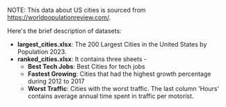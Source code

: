 NOTE: This data about US cities is sourced from https://worldpopulationreview.com/. 

Here's the brief description of datasets: 

* __largest_cities.xlsx__: The 200 Largest Cities in the United States by Population 2023.
* __ranked_cities.xlsx__: It contains three sheets -  
    * __Best Tech Jobs__:  Best Cities for tech jobs
    * __Fastest Growing__: Cities that had the highest growth percentage during 2012 to 2017
    * __Worst Traffic__: Cities with the worst traffic. The last column 'Hours' contains average annual time spent in traffic per motorist. 
